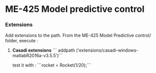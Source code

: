 # ME-425 Model predictive control


### Extensions
Add extensions to the path. From the ME-425 Model Predictive control/ folder, execute :

1. **Casadi extensions**
´´´ addpath ('extensions/casadi-windows-matlabR2016a-v3.5.5')´´´

    test it with : ´´´rocket = Rocket(1/20);´´´

